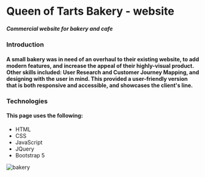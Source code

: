 # Queen of Tarts Bakery - website
##### Commercial website for bakery and cafe


### Introduction
#### A small bakery was in need of an overhaul to their existing website, to add modern features, and increase the appeal of their highly-visual product. Other skills included: User Research and Customer Journey Mapping, and designing with the user in mind. This provided a user-friendly version that is both responsive and accessible, and showcases the client's line. 


### Technologies
#### This page uses the following:
- HTML
- CSS
- JavaScript
- JQuery
- Bootstrap 5

![bakery](https://www.canva.com/design/DAFCrT_wyJc/4f87uogCIHgX5ulYbjnRFA/watch?utm_content=DAFCrT_wyJc&utm_campaign=designshare&utm_medium=link&utm_source=publishsharelink)
